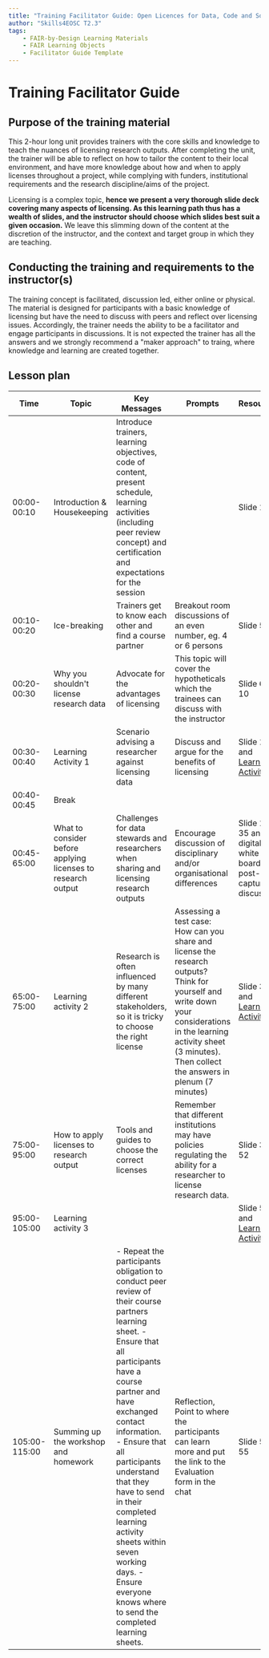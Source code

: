 ```yaml
---
title: "Training Facilitator Guide: Open Licences for Data, Code and Software"
author: "Skills4EOSC T2.3"
tags: 
    - FAIR-by-Design Learning Materials
    - FAIR Learning Objects
    - Facilitator Guide Template
---
```


# Training Facilitator Guide

## Purpose of the training material
This 2-hour long unit provides trainers with the core skills and knowledge to teach the nuances of licensing research outputs. After completing the unit, the trainer will be able to reflect on how to tailor the content to their local environment, and have more knowledge about how and when to apply licenses throughout a project, while complying with funders, institutional requirements and the research discipline/aims of the project.

Licensing is a complex topic, **hence we present a very thorough slide deck covering many aspects of licensing. As this learning path thus has a wealth of slides, and  the instructor should choose which slides best suit a given occasion.**  We leave this slimming down of the content at the discretion of the instructor, and the context and target group in which they are teaching.

## Conducting the training and requirements to the instructor(s)
The training concept is facilitated, discussion led, either online or physical. The material is designed for participants with a basic knowledge of licensing but have the need to discuss with peers and reflect over licensing issues. Accordingly, the trainer needs the ability to be a facilitator and engage participants in discussions. It is not expected the trainer has all the answers and we strongly recommend a "maker approach" to traing, where knowledge and learning are created together.

## Lesson plan

| Time | Topic             | Key Messages     | Prompts    | Resources    |
|-----------|-------------------| -----------------|------------|--------------|
| 00:00-00:10| Introduction & Housekeeping  |Introduce trainers, learning objectives, code of content, present schedule, learning activities (including peer review concept) and certification and expectations for the session |    |Slide 1 - 4    |
| 00:10-00:20  | Ice-breaking  | Trainers get to know each other and find a course partner    | Breakout room discussions of an even number, eg. 4 or 6 persons    |Slide 5    |
| 00:20-00:30  | Why you shouldn't license research data      | Advocate for the advantages of licensing    | This topic will cover the hypotheticals which the trainees can discuss with the instructor    |Slide 6 - 10    |
| 00:30-00:40  | Learning Activity 1 |  Scenario advising a researcher against licensing data| Discuss and argue for the benefits of licensing   |Slide 11 and [Learning Activity 1](https://github.com/Task-4-2/Open-Licenses-data-code-and-software/blob/main/resources/Learning%20Unit/Activities/activity_details_template.md)     |
| 00:40-00:45 | Break      | 
| 00:45-65:00 | What to consider before applying licenses to research output  | Challenges for data stewards and researchers when sharing and licensing research outputs     | Encourage discussion of disciplinary and/or organisational differences    |Slide 12 - 35 and digital white board or post-its to capture discussion |
| 65:00-75:00  |Learning activity 2  | Research is often influenced by many different stakeholders, so it is tricky to choose the right license | Assessing a test case: How can you share and license the research outputs? Think for yourself and write down your considerations in the learning activity sheet (3 minutes). Then collect the answers in plenum (7 minutes)  |Slide 36 and [Learning Activity](https://github.com/Task-4-2/Open-Licenses-data-code-and-software/blob/main/resources/Learning%20Unit/Activities/activity_details_template.md)     |
| 75:00-95:00  | How to apply licenses to research output   | Tools and guides to choose the correct licenses | Remember that different institutions may have policies regulating the ability for a researcher to  license research data.   |Slide 38 - 52|
| 95:00-105:00  |Learning activity 3     |    |    |Slide 53 and [Learning Activity](https://github.com/Task-4-2/Open-Licenses-data-code-and-software/blob/main/resources/Learning%20Unit/Activities/activity_details_template.md)     |
| 105:00-115:00 | Summing up the workshop and homework  |  - Repeat the participants obligation to conduct peer review of their course partners learning sheet.  - Ensure that all participants have a course partner and have exchanged contact information.  - Ensure that all participants understand that they have to send in their completed learning activity sheets within seven working days.  - Ensure everyone knows where to send the completed learning sheets.   |Reflection, Point to where the participants can learn more and put the link to the Evaluation form in the chat  |Slide 54 - 55|
